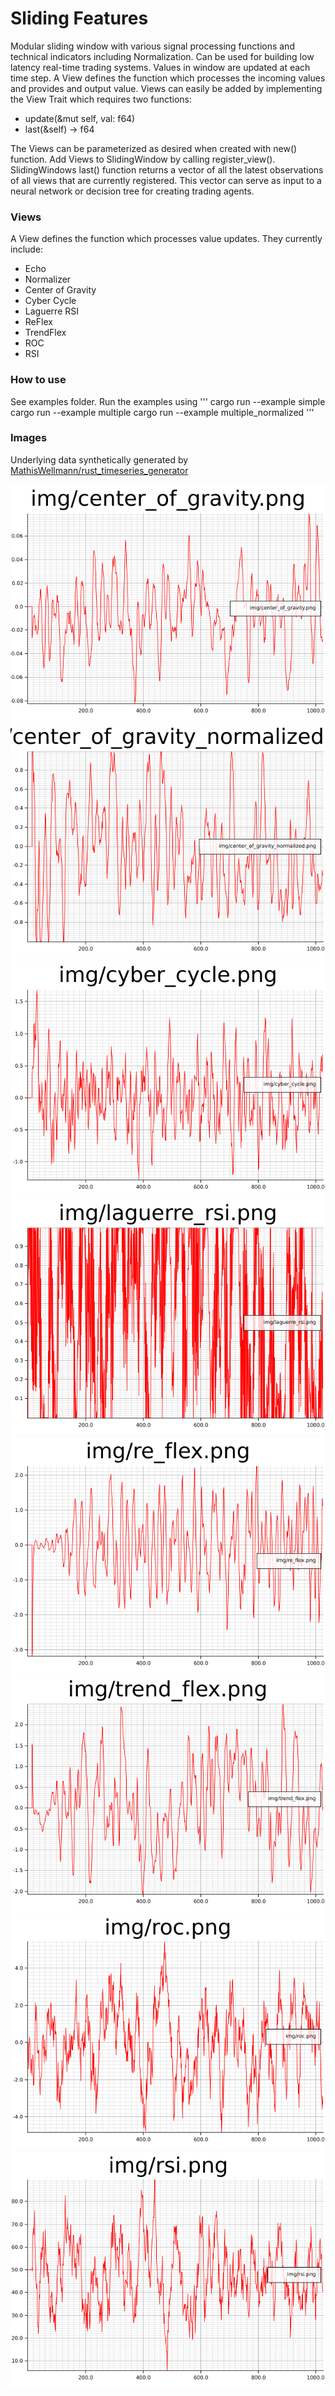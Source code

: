# Sliding Features
Modular sliding window with various signal processing functions and technical indicators including Normalization. Can be used for building low latency real-time trading systems. Values in window are updated at each time step. A View defines the function which processes the incoming values and provides and output value. Views can easily be added by implementing the View Trait which requires two functions:
- update(&mut self, val: f64)
- last(&self) -> f64

The Views can be parameterized as desired when created with new() function.
Add Views to SlidingWindow by calling register_view().
SlidingWindows last() function returns a vector of all the latest observations of all views that are currently registered. This vector can serve as input to a neural network or decision tree for creating trading agents.


### Views
A View defines the function which processes value updates. They currently include:
- Echo
- Normalizer
- Center of Gravity
- Cyber Cycle
- Laguerre RSI
- ReFlex
- TrendFlex
- ROC
- RSI

### How to use
See examples folder.
Run the examples using
'''
cargo run --example simple
cargo run --example multiple
cargo run --example multiple_normalized
'''

### Images
Underlying data synthetically generated by [MathisWellmann/rust_timeseries_generator](https://www.github.com/MathisWellmann/rust_timeseries_generator)

![center_of_gravity](img/center_of_gravity.png)
![center_of_gravity_normalized](img/center_of_gravity_normalized.png)
![cyber_cycle](img/cyber_cycle.png)
![laguerre_rsi](img/laguerre_rsi.png)
![re_flex](img/re_flex.png)
![trend_flex](img/trend_flex.png)
![roc](img/roc.png)
![rsi](img/rsi.png)
